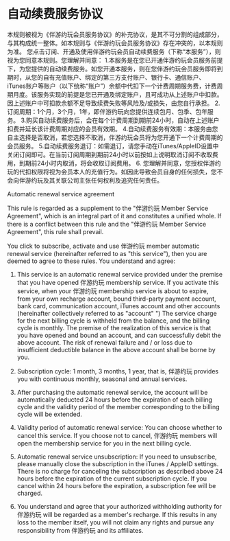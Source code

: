 # 自动续费服务协议
  本规则被视为《伴游约玩会员服务协议》的补充协议，是其不可分割的组成部分，与其构成统一整体。如本规则与《伴游约玩会员服务协议》存在冲突的，以本规则为准。
您点击订阅、开通及使用伴游约玩会员自动续费服务（下称“本服务”），则视为您同意本规则。您理解并同意：
1.本服务是在您已开通伴游约玩会员服务前提下，为您提供的自动续费服务。如您开通本服务，则在您伴游约玩会员服务即将到期时，从您的自有充值账户、绑定的第三方支付账户、银行卡、通信账户、iTunes账户等账户（以下统称“账户”）余额中代扣下一个计费周期服务费，计费周期月度。该服务实现的前提是您已开通及绑定账户，且可成功从上述账户中扣款。因上述账户中可扣款余额不足导致续费失败等风险及/或损失，由您自行承担。
2.订阅周期：1个月，3个月，1年，即伴游约玩向您提供连续包月、包季、包年服务。
3.购买自动续费服务后，会在每个计费周期到期前24小时，自动在上述账户扣费并延长该计费周期对应的会员有效期。
4.自动续费服务有效期：本服务由您自主选择是否取消，若您选择不取消，伴游约玩会员将为您开通下一个计费周期的会员服务。
5.自动续费服务退订：如需退订，请您手动在iTunes/AppleID设置中关闭订阅即可。在当前订阅周期到期前24小时以前按如上说明取消订阅不收取费用，到期前24小时内取消，将会收取订阅费用。
6. 您理解并同意，您授权伴游约玩的代扣权限将视为会员本人的充值行为。如因此导致会员自身的任何损失，您不会向伴游约玩及其关联公司主张任何权利及追究任何责任。

 

Automatic renewal service agreement

  This rule is regarded as a supplement to the "伴游约玩 Member Service Agreement", which is an integral part of it and constitutes a unified whole. If there is a conflict between this rule and the "伴游约玩 Member Service Agreement", this rule shall prevail.

You click to subscribe, activate and use 伴游约玩 member automatic renewal service (hereinafter referred to as "this service"), then you are deemed to agree to these rules. You understand and agree:

1. This service is an automatic renewal service provided under the premise that you have opened 伴游约玩 membership service. If you activate this service, when your 伴游约玩 membership service is about to expire, from your own recharge account, bound third-party payment account, bank card, communication account, iTunes account and other accounts (hereinafter collectively referred to as "account" ") The service charge for the next billing cycle is withheld from the balance, and the billing cycle is monthly. The premise of the realization of this service is that you have opened and bound an account, and can successfully debit the above account. The risk of renewal failure and / or loss due to insufficient deductible balance in the above account shall be borne by you.

2. Subscription cycle: 1 month, 3 months, 1 year, that is, 伴游约玩 provides you with continuous monthly, seasonal and annual services.

3. After purchasing the automatic renewal service, the account will be automatically deducted 24 hours before the expiration of each billing cycle and the validity period of the member corresponding to the billing cycle will be extended.

4. Validity period of automatic renewal service: You can choose whether to cancel this service. If you choose not to cancel, 伴游约玩 members will open the membership service for you in the next billing cycle.

5. Automatic renewal service unsubscription: If you need to unsubscribe, please manually close the subscription in the iTunes / AppleID settings. There is no charge for canceling the subscription as described above 24 hours before the expiration of the current subscription cycle. If you cancel within 24 hours before the expiration, a subscription fee will be charged.

6. You understand and agree that your authorized withholding authority for 伴游约玩 will be regarded as a member's recharge. If this results in any loss to the member itself, you will not claim any rights and pursue any responsibility from 伴游约玩 and its affiliates.
